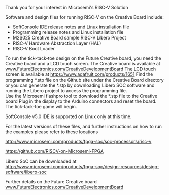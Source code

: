 Thank you for your interest in Microsemi's RISC-V Solution  



Software and design files for running RISC-V on the Creative Board include: 

- SoftConsole IDE release notes and Linux installation file 
- Programming release notes and Linux installation file 
- M2S025 Creative Board sample RISC-V Libero Project 
- RISC-V Hardware Abstraction Layer (HAL) 
- RISC-V Boot Loader 

To run the tick-tack-toe design on the Future Creative board, you need the Creative board and a LCD touch screen.
The Creative board is available at www.FutureElectronics.com/CreativeDevelopmentBoard
The LCD touch screen is available at https://www.adafruit.com/products/1651
Find the programming *.stp file on the Github site under the Creative Board directory or you can generate the *.stp by 
downloading Libero SOC software and running the Libero project to access the programming file.  
Use the Microsemi flashpro tool to download the *.stp file to the Creative board
Plug in the display to the Arduino connectors and reset the board.  The tick-tack-toe game will begin.


SoftConsole v5.0 IDE is supported on Linux only at this time. 
 


For the latest versions of these files, and further instructions on how to run the examples please refer to these locations

http://www.microsemi.com/products/fpga-soc/soc-processors/risc-v 

https://github.com/RISCV-on-Microsemi-FPGA

Libero SoC can be downloaded at http://www.microsemi.com/products/fpga-soc/design-resources/design-software/libero-soc 


Further details on the Future Creative board www.FutureElectronics.com/CreativeDevelopmentBoard 
